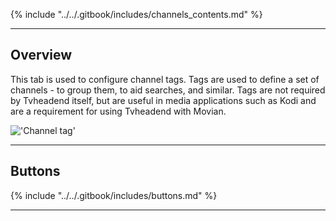 {% include "../../.gitbook/includes/channels_contents.md" %}

---

## Overview

This tab is used to configure channel tags. Tags are used to define a 
set of channels - to group them, to aid searches, and similar. 
Tags are not required by Tvheadend itself, but are useful in media 
applications such as Kodi and are a requirement for using Tvheadend 
with Movian.

!['Channel tag'](static/img/doc/channel/channeltag_tab.png)

---

## Buttons

{% include "../../.gitbook/includes/buttons.md" %}

---

